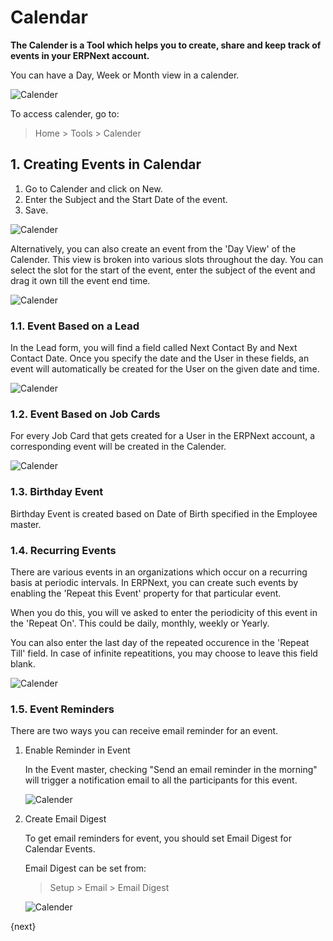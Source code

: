 <!-- add-breadcrumbs -->
# Calendar

**The Calender is a Tool which helps you to create, share and keep track of events in your ERPNext account.**

You can have a Day, Week or Month view in a calender.

![Calender](/docs/assets/img/using-erpnext/using-calender-1.png)

To access calender, go to:

> Home > Tools > Calender

## 1. Creating Events in Calendar

1. Go to Calender and click on New.
2. Enter the Subject and the Start Date of the event.
3. Save.

![Calender](/docs/assets/img/using-erpnext/using-calender-2.gif)

Alternatively, you can also create an event from the 'Day View' of the Calender. This view is broken into various slots throughout the day. You can select the slot for the start of the event, enter the subject of the event and drag it own till the event end time.

![Calender](/docs/assets/img/using-erpnext/using-calender-3.gif)

### 1.1. Event Based on a Lead

In the Lead form, you will find a field called Next Contact By and Next Contact Date. Once you specify the date and the User in these fields, an event will automatically be created for the User on the given date and time.

![Calender](/docs/assets/img/using-erpnext/using-calender-4.png)

### 1.2. Event Based on Job Cards

For every Job Card that gets created for a User in the ERPNext account, a corresponding event will be created in the Calender. 

![Calender](/docs/assets/img/using-erpnext/using-calender-job-card.png)

### 1.3. Birthday Event

Birthday Event is created based on Date of Birth specified in the Employee master.

### 1.4. Recurring Events

There are various events in an organizations which occur on a recurring basis at periodic intervals. In ERPNext, you can create such events by enabling the 'Repeat this Event' property for that particular event. 

When you do this, you will ve asked to enter the periodicity of this event in the 'Repeat On'. This could be daily, monthly, weekly or Yearly. 

You can also enter the last day of the repeated occurence in the 'Repeat Till' field. In case of infinite repeatitions, you may choose to leave this field blank.

![Calender](/docs/assets/img/using-erpnext/using-calender-5.gif)

### 1.5. Event Reminders

There are two ways you can receive email reminder for an event.

1. Enable Reminder in Event

    In the Event master, checking "Send an email reminder in the morning" will trigger a notification email to all the participants for this event.

    ![Calender](/docs/assets/img/using-erpnext/using-calender-6.png)

2. Create Email Digest

    To get email reminders for event, you should set Email Digest for Calendar Events.

    Email Digest can be set from:

    > Setup > Email > Email Digest

    ![Calender](/docs/assets/img/using-erpnext/using-calender-7.png)

{next}
